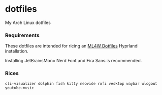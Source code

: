 # dotfiles
My Arch Linux dotfiles

### Requirements
These dotfiles are intended for ricing an [ML4W Dotfiles](https://github.com/mylinuxforwork/dotfiles) Hyprland installation.

Installing JetBrainsMono Nerd Font and Fira Sans is recommended.

### Rices
`cli-visualizer dolphin fish kitty neovide rofi vesktop waybar wlogout youtube-music`
